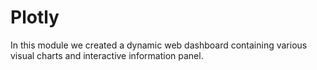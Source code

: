 # Plotly

In this module we created a dynamic web dashboard containing various visual charts and interactive information panel.
